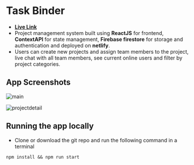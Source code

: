 # Task Binder
- **[Live Link](https://taskbinder.netlify.app/)**
- Project management system built using **ReactJS** for frontend, **ContextAPI** for state management, **Firebase firestore** for storage and authentication and deployed on **netlify**.
- Users can create new projects and assign team members to the project, live chat with all team members, see current online users and filter by project categories.
## App Screenshots

![main](https://user-images.githubusercontent.com/59828850/150202780-768c5e7d-5838-4beb-82c5-5de73f693aa7.png)

![projectdetail](https://user-images.githubusercontent.com/59828850/150202790-4b85fd01-1d9b-4a38-a96e-e7322358112f.png)

## Running the app locally
- Clone or download the git repo and run the following command in a terminal
```
npm install && npm run start
```
